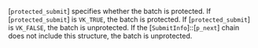 [`protected_submit`] specifies whether the batch is protected.
If [`protected_submit`] is `VK_TRUE`, the batch is protected.
If [`protected_submit`] is `VK_FALSE`, the batch is unprotected.
If the [`SubmitInfo`]::[`p_next`] chain does not include this
structure, the batch is unprotected.